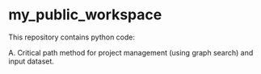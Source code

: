 # my_public_workspace
This repository contains python code:

A. Critical path method for project management (using graph search) and input dataset.
